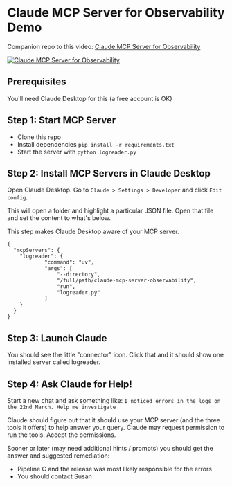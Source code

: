 # Claude MCP Server for Observability Demo

Companion repo to this video: [Claude MCP Server for Observability](https://youtu.be/lWO9M9SpGAg)

[![Claude MCP Server for Observability](https://img.youtube.com/vi/lWO9M9SpGAg/0.jpg)](https://www.youtube.com/watch?v=lWO9M9SpGAg)

## Prerequisites

You'll need Claude Desktop for this (a free account is OK)

## Step 1: Start MCP Server

- Clone this repo
- Install dependencies `pip install -r requirements.txt`
- Start the server with `python logreader.py`

## Step 2: Install MCP Servers in Claude Desktop

Open Claude Desktop. Go to `Claude > Settings > Developer` and click `Edit config`.

This will open a folder and highlight a particular JSON file. Open that file and set the content to what's below.

This step makes Claude Desktop aware of your MCP server.

```
{
  "mcpServers": {
    "logreader": {
            "command": "uv",
            "args": [
                "--directory",
                "/full/path/claude-mcp-server-observability",
                "run",
                "logreader.py"
            ]
    }
  }
}
```

## Step 3: Launch Claude

You should see the little "connector" icon. Click that and it should show one installed server called logreader.

## Step 4: Ask Claude for Help!

Start a new chat and ask something like: `I noticed errors in the logs on the 22nd March. Help me investigate`

Claude should figure out that it should use your MCP server (and the three tools it offers) to help answer your query. Claude may request permission to run the tools. Accept the permissions.

Sooner or later (may need additional hints / prompts) you should get the answer and suggested remediation:

- Pipeline C and the release was most likely responsible for the errors
- You should contact Susan


